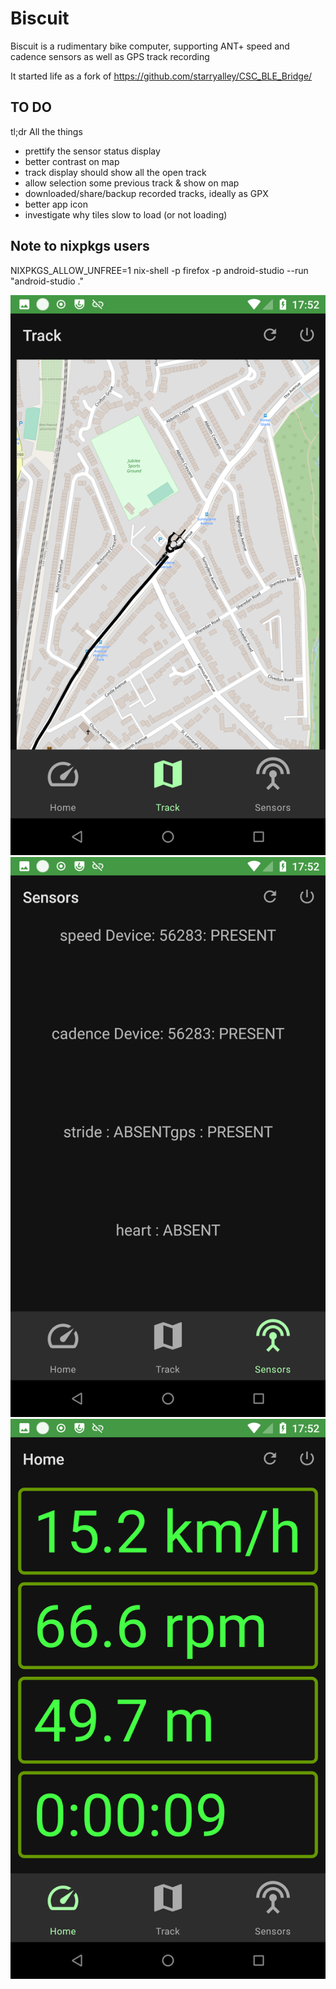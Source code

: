# Biscuit

Biscuit is a rudimentary bike computer, supporting ANT+ speed and
cadence sensors as well as GPS track recording

It started life as a fork of https://github.com/starryalley/CSC_BLE_Bridge/

## TO DO

tl;dr All the things

- prettify the sensor status display
- better contrast on map
- track display should show all the open track
- allow selection some previous track & show on map
- downloaded/share/backup recorded tracks, ideally as GPX
- better app icon
- investigate why tiles slow to load (or not loading)

## Note to nixpkgs users

NIXPKGS_ALLOW_UNFREE=1  nix-shell -p firefox -p android-studio --run "android-studio ."

![](Screenshots/Screenshot_20210305-175217_Biscuit.png)
![](Screenshots/Screenshot_20210305-175228_Biscuit.png)
![](Screenshots/Screenshot_20210305-175252_Biscuit.png)





